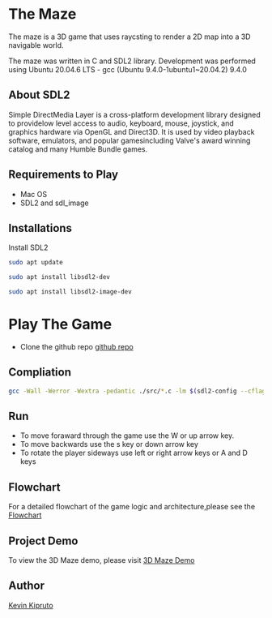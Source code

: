 # The Maze

The maze is a 3D game that uses raycsting to render a 2D map into  a 3D navigable world.

The maze was written in C and SDL2 library. Development was performed using Ubuntu 20.04.6 LTS - gcc (Ubuntu 9.4.0-1ubuntu1~20.04.2) 9.4.0

## About SDL2

Simple DirectMedia Layer is a cross-platform development library designed to providelow level access to audio, keyboard, mouse, joystick, and graphics hardware via OpenGL and Direct3D. It is used by video playback software, emulators, and popular gamesincluding Valve's award winning catalog and many Humble Bundle games.

## Requirements to Play

- Mac OS
- SDL2 and sdl_image

## Installations

Install SDL2

```bash
sudo apt update

sudo apt install libsdl2-dev 

sudo apt install libsdl2-image-dev 
```


# Play The Game

- Clone the github repo [github repo](https://github.com/kevkatam/The-Maze)

## Compliation

```bash
gcc -Wall -Werror -Wextra -pedantic ./src/*.c -lm $(sdl2-config --cflags --libs) -lSDL_image -o maze
```

## Run

- To move foraward through the game use the W or up arrow key.
- To move backwards use the s key or down arrow key
- To rotate the player sideways use left or right arrow keys or A and D keys

## Flowchart

For a detailed flowchart of the game logic and architecture,please see the [Flowchart](https://drive.google.com/file/d/1SLSFGgfL5cN5p9JzPTIGMhTad82aFTPI/view?usp=sharing)

## Project Demo
To view the 3D Maze demo, please visit [3D Maze Demo]()

## Author

[Kevin Kipruto](https://github.com/kevkatam)
